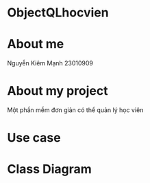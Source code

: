 # ObjectQLhocvien
# About me
Nguyễn Kiêm Mạnh 23010909
# About my project
Một phần mềm đơn giản có thể quản lý học viên
# Use case

# Class Diagram
